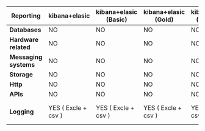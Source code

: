 | **Reporting**         | **kibana+elasic**   | **kibana+elasic (Basic)** | **kibana+elasic (Gold)** | **kibana+elasic (Platinum)** | **kibana+elasic (Enterprise)** | **grafana+elastic**                | **grafana+graphite**               | **grafana+influex DB**             | **Prometheus** |
|-----------------------|---------------------|---------------------------|--------------------------|------------------------------|--------------------------------|------------------------------------|------------------------------------|------------------------------------|----------------|
| **Databases**         | NO                  | NO                        | NO                       | NO                           | NO                             | NO                                 | NO                                 | NO                                 | YES            |
| **Hardware related**  | NO                  | NO                        | NO                       | NO                           | NO                             | NO                                 | NO                                 | NO                                 | YES            |
| **Messaging systems** | NO                  | NO                        | NO                       | NO                           | NO                             | NO                                 | NO                                 | NO                                 | YES            |
| **Storage**           | NO                  | NO                        | NO                       | NO                           | NO                             | NO                                 | NO                                 | NO                                 | YES            |
| **Http**              | NO                  | NO                        | NO                       | NO                           | NO                             | NO                                 | NO                                 | NO                                 | YES            |
| **APIs**              | NO                  | NO                        | NO                       | NO                           | NO                             | NO                                 | NO                                 | NO                                 | YES            |
| **Logging**           | YES ( Excle + csv ) | YES ( Excle + csv )       | YES ( Excle + csv )      | YES ( Excle + csv )          | YES ( Excle + csv )            | YES ( JSON + Link + as Snapshots ) | YES ( JSON + Link + as Snapshots ) | YES ( JSON + Link + as Snapshots ) | YES            |
